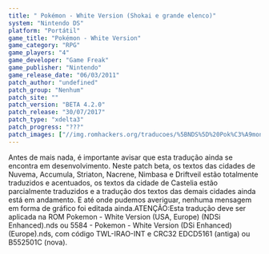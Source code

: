 ```yaml
---
title: " Pokémon - White Version (Shokai e grande elenco)"
system: "Nintendo DS"
platform: "Portátil"
game_title: "Pokémon - White Version"
game_category: "RPG"
game_players: "4"
game_developer: "Game Freak"
game_publisher: "Nintendo"
game_release_date: "06/03/2011"
patch_author: "undefined"
patch_group: "Nenhum"
patch_site: ""
patch_version: "BETA 4.2.0"
patch_release: "30/07/2017"
patch_type: "xdelta3"
patch_progress: "???"
patch_images: ["//img.romhackers.org/traducoes/%5BNDS%5D%20Pok%C3%A9mon%20-%20White%20Version%20-%20Shokai%20e%20grande%20elenco%20-%201.jpg","//img.romhackers.org/traducoes/%5BNDS%5D%20Pok%C3%A9mon%20-%20White%20Version%20-%20Shokai%20e%20grande%20elenco%20-%202.jpg","//img.romhackers.org/traducoes/%5BNDS%5D%20Pok%C3%A9mon%20-%20White%20Version%20-%20Shokai%20e%20grande%20elenco%20-%203.jpg"]
---
```

Antes de mais nada, é importante avisar que esta tradução ainda se encontra em desenvolvimento. Neste patch beta, os textos das cidades de Nuvema, Accumula, Striaton, Nacrene, Nimbasa e Driftveil estão totalmente traduzidos e acentuados, os textos da cidade de Castelia estão parcialmente traduzidos e a tradução dos textos das demais cidades ainda está em andamento. E até onde pudemos averiguar, nenhuma mensagem em forma de gráfico foi editada ainda.ATENÇÃO:Esta tradução deve ser aplicada na ROM Pokemon - White Version (USA, Europe) (NDSi Enhanced).nds ou 5584 - Pokemon - White Version (DSi Enhanced)(Europe).nds, com código TWL-IRAO-INT e CRC32 EDCD5161 (antiga) ou B552501C (nova).